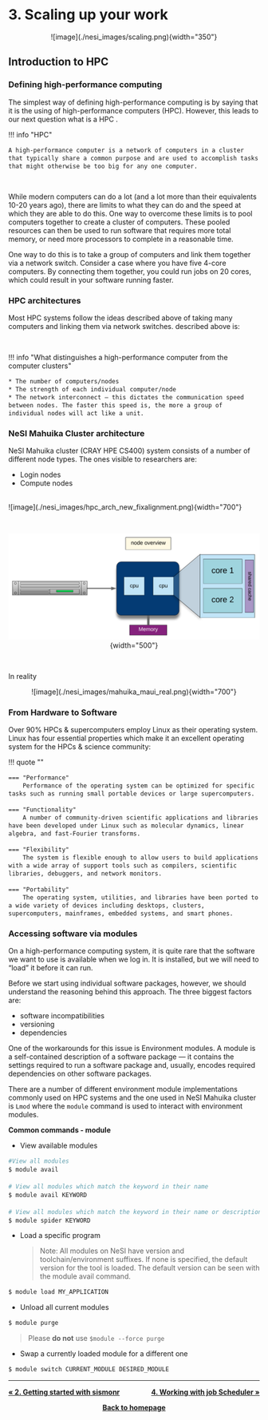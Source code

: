 # 3. Scaling up your work

<center>![image](./nesi_images/scaling.png){width="350"}</center>

## Introduction to HPC

### Defining high-performance computing

The simplest way of defining high-performance computing is by saying that it is the using of high-performance computers (HPC). However, this leads to our next question what is a HPC .

!!! info "HPC"

    A high-performance computer is a network of computers in a cluster that typically share a common purpose and are used to accomplish tasks that might otherwise be too big for any one computer.

<br>
<p>While modern computers can do a lot (and a lot more than their equivalents 10-20 years ago), there are limits to what they can do and the speed at which they are able to do this. One way to overcome these limits is to pool computers together to create a cluster of computers. These pooled resources can then be used to run software that requires more total memory, or need more processors to complete in a reasonable time.</p>

<p>One way to do this is to take a group of computers and link them together via a network switch. Consider a case where you have five 4-core computers. By connecting them together, you could run jobs on 20 cores, which could result in your software running faster.</p>

### HPC architectures

<p>Most HPC systems follow the ideas described above of taking many computers and linking them via network switches.  described above is:</p>
<br>

!!! info "What distinguishes a high-performance computer from the computer clusters"

    * The number of computers/nodes 
    * The strength of each individual computer/node 
    * The network interconnect – this dictates the communication speed between nodes. The faster this speed is, the more a group of individual nodes will act like a unit.


### NeSI Mahuika Cluster architecture

NeSI Mahuika cluster (CRAY HPE CS400) system consists of a number of different node types. The ones visible to researchers are:

* Login nodes
* Compute nodes
<br>
![image](./nesi_images/hpc_arch_new_fixalignment.png){width="700"}
<br>

<br><center>
![image](./nesi_images/node_overview.png){width="500"}
</center><br>

In reality

<center>
![image](./nesi_images/mahuika_maui_real.png){width="700"}
</center>


### From Hardware to Software

Over 90% HPCs & supercomputers employ Linux as their operating system.  Linux has four essential properties which make it an excellent operating system for the HPCs &  science community:

!!! quote ""

    
    === "Performance"
        Performance of the operating system can be optimized for specific tasks such as running small portable devices or large supercomputers.

    === "Functionality"
        A number of community-driven scientific applications and libraries have been developed under Linux such as molecular dynamics, linear algebra, and fast-Fourier transforms.

    === "Flexibility" 
        The system is flexible enough to allow users to build applications with a wide array of support tools such as compilers, scientific libraries, debuggers, and network monitors.

    === "Portability"
        The operating system, utilities, and libraries have been ported to a wide variety of devices including desktops, clusters, supercomputers, mainframes, embedded systems, and smart phones.



### Accessing software via modules

On a high-performance computing system, it is quite rare that the software we want to use is available when we log in. It is installed, but we will need to “load” it before it can run.

Before we start using individual software packages, however, we should understand the reasoning behind this approach. The three biggest factors are:

* software incompatibilities
* versioning
* dependencies

One of the workarounds for this issue is Environment modules. A module is a self-contained description of a software package — it contains the settings required to run a software package and, usually, encodes required dependencies on other software packages.

There are a number of different environment module implementations commonly used on HPC systems and the one used in NeSI Mahuika cluster is `Lmod` where the `module` command is used to interact with environment modules.

**Common commands - module**

* View available modules

```bash
#View all modules
$ module avail

# View all modules which match the keyword in their name
$ module avail KEYWORD

# View all modules which match the keyword in their name or description
$ module spider KEYWORD
```
* Load a specific program

    >Note: All modules on NeSI have version and toolchain/environment suffixes. If none is specified, the default version for the tool is loaded. The default version can be seen with the module avail command.

```bash
$ module load MY_APPLICATION
```


* Unload all current modules

```bash
$ module purge
```
>Please **do not** use `$module --force purge`

* Swap a currently loaded module for a different one

```bash
$ module switch CURRENT_MODULE DESIRED_MODULE
```

---

<p style="text-align:left;">
    <b><a class="btn" href="https://genomicsaotearoa.github.io/Gene_Regulatory_Networks_Simulation_Workshop/workshop_material/02_getting_started_sismonr.html" style="background: var(--bs-green);font-weight:bold">&laquo; 2. Getting started with sismonr</a></b>
    <span style="float:right;">
     <b><a class="btn" href="https://genomicsaotearoa.github.io/Gene_Regulatory_Networks_Simulation_Workshop/workshop_material/04_working_with_job_scheduler.html" style="background: var(--bs-green);font-weight:bold">4. Working with job Scheduler &raquo;</a></b>
    </span>
</p>

<p align="center"><b><a href="https://genomicsaotearoa.github.io/Gene_Regulatory_Networks_Simulation_Workshop/">Back to homepage</a></b></p>

